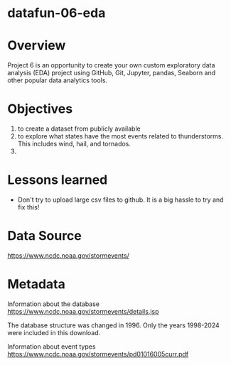 # datafun-06-eda

# Overview
Project 6 is an opportunity to create your own custom exploratory data analysis (EDA) project using GitHub, Git, Jupyter, pandas, Seaborn and other popular data analytics tools.

# Objectives
1) to create a dataset from publicly available 
2) to explore what states have the most events related to thunderstorms.  This includes wind, hail, and tornados.
3) 


# Lessons learned
- Don't try to upload large csv files to github.  It is a big hassle to try and fix this!



# Data Source
https://www.ncdc.noaa.gov/stormevents/

# Metadata
Information about the database
https://www.ncdc.noaa.gov/stormevents/details.jsp

The database structure was changed in 1996.  Only the years 1998-2024 were included in this download.  

Information about event types
https://www.ncdc.noaa.gov/stormevents/pd01016005curr.pdf
